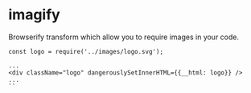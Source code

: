 # imagify
Browserify transform which allow you to require images in your code.

```
const logo = require('../images/logo.svg');

...
<div className="logo" dangerouslySetInnerHTML={{__html: logo}} />
...
``
